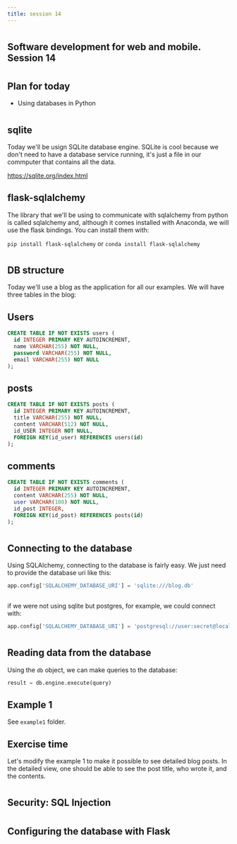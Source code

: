 ```yaml
---
title: session 14
---
```


#

## Software development for web and mobile. Session 14

#

## Plan for today

* Using databases in Python

#

## sqlite

Today we'll be usign SQLite database engine.  SQLite is cool because
we don't need to have a database service running, it's just a file in
our commputer that contains all the data.

https://sqlite.org/index.html

## flask-sqlalchemy

The library that we'll be using to communicate with sqlalchemy from
python is called sqlalchemy and, although it comes installed with
Anaconda, we will use the flask bindings.  You can install them with:

`pip install flask-sqlalchemy` or `conda install flask-sqlalchemy`

#

## DB structure

Today we'll use a blog as the application for all our examples. We
will have three tables in the blog:

## Users

``` sql
CREATE TABLE IF NOT EXISTS users (
  id INTEGER PRIMARY KEY AUTOINCREMENT,
  name VARCHAR(255) NOT NULL,
  password VARCHAR(255) NOT NULL,
  email VARCHAR(255) NOT NULL
);
```

## posts

``` sql
CREATE TABLE IF NOT EXISTS posts (
  id INTEGER PRIMARY KEY AUTOINCREMENT,
  title VARCHAR(255) NOT NULL,
  content VARCHAR(512) NOT NULL,
  id_USER INTEGER NOT NULL,
  FOREIGN KEY(id_user) REFERENCES users(id)
);
```

## comments

``` sql
CREATE TABLE IF NOT EXISTS comments (
  id INTEGER PRIMARY KEY AUTOINCREMENT,
  content VARCHAR(255) NOT NULL,
  user VARCHAR(100) NOT NULL,
  id_post INTEGER,
  FOREIGN KEY(id_post) REFERENCES posts(id)
);
```

#

## Connecting to the database

Using SQLAlchemy, connecting to the database is fairly easy.  We just
need to provide the database uri like this:

``` python
app.config['SQLALCHEMY_DATABASE_URI'] = 'sqlite:///blog.db'
```

## 

if we were not using sqlite but postgres, for example, we could
connect with:

``` python
app.config['SQLALCHEMY_DATABASE_URI'] = 'postgresql://user:secret@localhost'
```

#

## Reading data from the database

Using the `db` object, we can make queries to the database:

``` python
result = db.engine.execute(query)
```

## Example 1

See `example1` folder.

## Exercise time

Let's modify the example 1 to make it possible to see detailed blog
posts.  In the detailed view, one should be able to see the post
title, who wrote it, and the contents.

# 

## Security: SQL Injection

#

## Configuring the database with Flask
